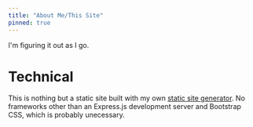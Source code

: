 ```yaml
---
title: "About Me/This Site"
pinned: true
---
```


I'm figuring it out as I go.

# Technical

This is nothing but a static site built with my own [static site generator](https://github.com/joshuacerdenia/garden.cerdenia.com). No frameworks other than an Express.js development server and Bootstrap CSS, which is probably unecessary.